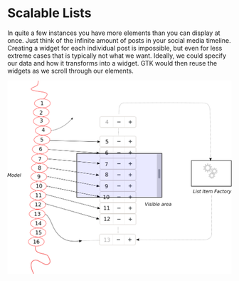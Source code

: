 # Scalable Lists

In quite a few instances you have more elements than you can display at once.
Just think of the infinite amount of posts in your social media timeline.
Creating a widget for each individual post is impossible, but even for less extreme cases that is typically not what we want.
Ideally, we could specify our data and how it transforms into a widget.
GTK would then reuse the widgets as we scroll through our elements.

<div style="text-align:center" width="20%"><img src="img/scalable_lists_concept.png"/></div>


